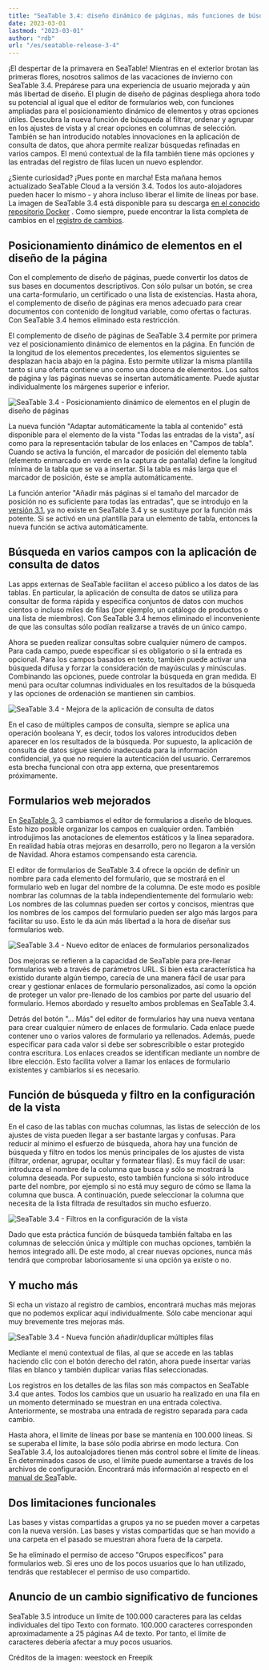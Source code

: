 ```yaml
---
title: "SeaTable 3.4: diseño dinámico de páginas, más funciones de búsqueda y formularios web mejorados"
date: 2023-03-01
lastmod: "2023-03-01"
author: "rdb"
url: "/es/seatable-release-3-4"
---
```


¡El despertar de la primavera en SeaTable! Mientras en el exterior brotan las primeras flores, nosotros salimos de las vacaciones de invierno con SeaTable 3.4. Prepárese para una experiencia de usuario mejorada y aún más libertad de diseño. El plugin de diseño de páginas despliega ahora todo su potencial al igual que el editor de formularios web, con funciones ampliadas para el posicionamiento dinámico de elementos y otras opciones útiles. Descubra la nueva función de búsqueda al filtrar, ordenar y agrupar en los ajustes de vista y al crear opciones en columnas de selección. También se han introducido notables innovaciones en la aplicación de consulta de datos, que ahora permite realizar búsquedas refinadas en varios campos. El menú contextual de la fila también tiene más opciones y las entradas del registro de filas lucen un nuevo esplendor.

¿Siente curiosidad? ¡Pues ponte en marcha! Esta mañana hemos actualizado SeaTable Cloud a la versión 3.4. Todos los auto-alojadores pueden hacer lo mismo - y ahora incluso liberar el límite de líneas por base. La imagen de SeaTable 3.4 está disponible para su descarga [en el conocido repositorio Docker](https://hub.docker.com/r/seatable/seatable-enterprise) . Como siempre, puede encontrar la lista completa de cambios en el [registro de cambios](https://seatable.io/es/seatable-release-3-4/).

## Posicionamiento dinámico de elementos en el diseño de la página

Con el complemento de diseño de páginas, puede convertir los datos de sus bases en documentos descriptivos. Con sólo pulsar un botón, se crea una carta-formulario, un certificado o una lista de existencias. Hasta ahora, el complemento de diseño de páginas era menos adecuado para crear documentos con contenido de longitud variable, como ofertas o facturas. Con SeaTable 3.4 hemos eliminado esta restricción.

El complemento de diseño de páginas de SeaTable 3.4 permite por primera vez el posicionamiento dinámico de elementos en la página. En función de la longitud de los elementos precedentes, los elementos siguientes se desplazan hacia abajo en la página. Esto permite utilizar la misma plantilla tanto si una oferta contiene uno como una docena de elementos. Los saltos de página y las páginas nuevas se insertan automáticamente. Puede ajustar individualmente los márgenes superior e inferior.

![SeaTable 3.4 - Posicionamiento dinámico de elementos en el plugin de diseño de páginas](https://seatable.io/wp-content/uploads/2023/02/SeaTable-3.4-DynamicPositioningElements.png)

La nueva función "Adaptar automáticamente la tabla al contenido" está disponible para el elemento de la vista "Todas las entradas de la vista", así como para la representación tabular de los enlaces en "Campos de tabla". Cuando se activa la función, el marcador de posición del elemento tabla (elemento enmarcado en verde en la captura de pantalla) define la longitud mínima de la tabla que se va a insertar. Si la tabla es más larga que el marcador de posición, éste se amplía automáticamente.

La función anterior "Añadir más páginas si el tamaño del marcador de posición no es suficiente para todas las entradas", que se introdujo en la [versión 3.1](/es/seatable-release-3-1), ya no existe en SeaTable 3.4 y se sustituye por la función más potente. Si se activó en una plantilla para un elemento de tabla, entonces la nueva función se activa automáticamente.

## Búsqueda en varios campos con la aplicación de consulta de datos

Las apps externas de SeaTable facilitan el acceso público a los datos de las tablas. En particular, la aplicación de consulta de datos se utiliza para consultar de forma rápida y específica conjuntos de datos con muchos cientos o incluso miles de filas (por ejemplo, un catálogo de productos o una lista de miembros). Con SeaTable 3.4 hemos eliminado el inconveniente de que las consultas sólo podían realizarse a través de un único campo.

Ahora se pueden realizar consultas sobre cualquier número de campos. Para cada campo, puede especificar si es obligatorio o si la entrada es opcional. Para los campos basados en texto, también puede activar una búsqueda difusa y forzar la consideración de mayúsculas y minúsculas. Combinando las opciones, puede controlar la búsqueda en gran medida. El menú para ocultar columnas individuales en los resultados de la búsqueda y las opciones de ordenación se mantienen sin cambios.

![SeaTable 3.4 - Mejora de la aplicación de consulta de datos](https://seatable.io/wp-content/uploads/2023/02/SeaTable-3.4-DataQueryApp.png)

En el caso de múltiples campos de consulta, siempre se aplica una operación booleana Y, es decir, todos los valores introducidos deben aparecer en los resultados de la búsqueda. Por supuesto, la aplicación de consulta de datos sigue siendo inadecuada para la información confidencial, ya que no requiere la autenticación del usuario. Cerraremos esta brecha funcional con otra app externa, que presentaremos próximamente.

## Formularios web mejorados

En [SeaTable 3.](/es/seatable-release-3-3/?lang=auto) 3 cambiamos el editor de formularios a diseño de bloques. Esto hizo posible organizar los campos en cualquier orden. También introdujimos las anotaciones de elementos estáticos y la línea separadora. En realidad había otras mejoras en desarrollo, pero no llegaron a la versión de Navidad. Ahora estamos compensando esta carencia.

El editor de formularios de SeaTable 3.4 ofrece la opción de definir un nombre para cada elemento del formulario, que se mostrará en el formulario web en lugar del nombre de la columna. De este modo es posible nombrar las columnas de la tabla independientemente del formulario web: Los nombres de las columnas pueden ser cortos y concisos, mientras que los nombres de los campos del formulario pueden ser algo más largos para facilitar su uso. Esto le da aún más libertad a la hora de diseñar sus formularios web.

![SeaTable 3.4 - Nuevo editor de enlaces de formularios personalizados](https://seatable.io/wp-content/uploads/2023/02/SeaTable-3.4-FormLinkEditor.png)

Dos mejoras se refieren a la capacidad de SeaTable para pre-llenar formularios web a través de parámetros URL. Si bien esta característica ha existido durante algún tiempo, carecía de una manera fácil de usar para crear y gestionar enlaces de formulario personalizados, así como la opción de proteger un valor pre-llenado de los cambios por parte del usuario del formulario. Hemos abordado y resuelto ambos problemas en SeaTable 3.4.

Detrás del botón "... Más" del editor de formularios hay una nueva ventana para crear cualquier número de enlaces de formulario. Cada enlace puede contener uno o varios valores de formulario ya rellenados. Además, puede especificar para cada valor si debe ser sobrescribible o estar protegido contra escritura. Los enlaces creados se identifican mediante un nombre de libre elección. Esto facilita volver a llamar los enlaces de formulario existentes y cambiarlos si es necesario.

## Función de búsqueda y filtro en la configuración de la vista

En el caso de las tablas con muchas columnas, las listas de selección de los ajustes de vista pueden llegar a ser bastante largas y confusas. Para reducir al mínimo el esfuerzo de búsqueda, ahora hay una función de búsqueda y filtro en todos los menús principales de los ajustes de vista (filtrar, ordenar, agrupar, ocultar y formatear filas). Es muy fácil de usar: introduzca el nombre de la columna que busca y sólo se mostrará la columna deseada. Por supuesto, esto también funciona si sólo introduce parte del nombre, por ejemplo si no está muy seguro de cómo se llama la columna que busca. A continuación, puede seleccionar la columna que necesita de la lista filtrada de resultados sin mucho esfuerzo.

![SeaTable 3.4 - Filtros en la configuración de la vista](https://seatable.io/wp-content/uploads/2023/02/SeaTable-3.4-FilterInViewSettings.png)

Dado que esta práctica función de búsqueda también faltaba en las columnas de selección única y múltiple con muchas opciones, también la hemos integrado allí. De este modo, al crear nuevas opciones, nunca más tendrá que comprobar laboriosamente si una opción ya existe o no.

## Y mucho más

Si echa un vistazo al registro de cambios, encontrará muchas más mejoras que no podemos explicar aquí individualmente. Sólo cabe mencionar aquí muy brevemente tres mejoras más.

![SeaTable 3.4 - Nueva función añadir/duplicar múltiples filas](https://seatable.io/wp-content/uploads/2023/02/SeaTable-3.4-AddMultipleRows.png)

Mediante el menú contextual de filas, al que se accede en las tablas haciendo clic con el botón derecho del ratón, ahora puede insertar varias filas en blanco y también duplicar varias filas seleccionadas.

Los registros en los detalles de las filas son más compactos en SeaTable 3.4 que antes. Todos los cambios que un usuario ha realizado en una fila en un momento determinado se muestran en una entrada colectiva. Anteriormente, se mostraba una entrada de registro separada para cada cambio.

Hasta ahora, el límite de líneas por base se mantenía en 100.000 líneas. Si se superaba el límite, la base sólo podía abrirse en modo lectura. Con SeaTable 3.4, los autoalojadores tienen más control sobre el límite de líneas. En determinados casos de uso, el límite puede aumentarse a través de los archivos de configuración. Encontrará más información al respecto en el [manual de Sea](https://manual.seatable.io/config/base_rows_limit/)Table.

## Dos limitaciones funcionales

Las bases y vistas compartidas a grupos ya no se pueden mover a carpetas con la nueva versión. Las bases y vistas compartidas que se han movido a una carpeta en el pasado se muestran ahora fuera de la carpeta.

Se ha eliminado el permiso de acceso "Grupos específicos" para formularios web. Si eres uno de los pocos usuarios que lo han utilizado, tendrás que restablecer el permiso de uso compartido.

## Anuncio de un cambio significativo de funciones

SeaTable 3.5 introduce un límite de 100.000 caracteres para las celdas individuales del tipo Texto con formato. 100.000 caracteres corresponden aproximadamente a 25 páginas A4 de texto. Por tanto, el límite de caracteres debería afectar a muy pocos usuarios.

Créditos de la imagen: weestock en Freepik
